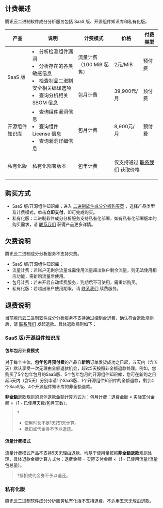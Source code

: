 ## 计费概述
腾讯云二进制软件成分分析服务包括 SaaS 版、开源组件知识库和私有化版。
<table>
<thead>
<tr>
<th>产品</th>
<th>说明</th>
<th>计费模式</th>
<th>价格</th>
<th>付费类型</th>
</tr>
</thead>
<tbody><tr>
 <td  rowspan=2 >SaaS 版</td>
 <td  rowspan=2 ><li>分析检测组件漏洞</li> <li>分析存在的各类敏感信息</li>                <li>检查制品二进制安全相关编译选项</li><li>查询分析相关  SBOM 信息</li></td>
<td>流量计费（100 MiB 起售）</td>
<td>2元/MiB</td>
<td>预付费</td>
</tr>
<tr>
<td>包月计费</td>
<td>39,900元/月</td>
<td>预付费</td>
</tr>
<tr>
<td>开源组件知识库</td>
<td><li>查询组件漏洞信息</li> <li>查询组件 License 信息</li><li>查询漏洞详细信息</li></td>
<td>包月计费</td>
<td>8,900元/月</td>
<td>预付费</td>
</tr>
<tr>
<td>私有化版</td>
<td>私有化部署版本</td>
<td>包年计费</td>
<td  colspan=2 ><p>仅支持通过 <a href="https://cloud.tencent.com/online-service">联系我们</a> 获取价格</p></td>
</tr>
</tbody></table>


## 购买方式
- SaaS 版/开源组件知识库：进入 [二进制软件成分分析购买页](https://buy.cloud.tencent.com/bsca) ，选择产品类型及计费模式，单击**立即支付**，即可完成购买。
- 私有化版：二进制软件成分分析服务支持私有化部署，如有私有化部署版本的购买需求，请 [联系我们](https://cloud.tencent.com/online-service?from=connect-us) 获得产品更多详情。

## 欠费说明
腾讯云二进制成分分析服务不支持欠费。
- SaaS 版/开源组件知识库：
 - 流量计费：若账户无剩余流量或需使用流量超出账户剩余流量，则无法使用相应功能，需新购流量后使用。
 - 包月计费：若未开启自动续费服务，到期后不可使用，需重新购买。
- 私有化版：若超出账户使用期限，请 [联系我们](https://cloud.tencent.com/online-service?from=connect-us) 续费服务。

## 退费说明
当前腾讯云二进制软件成分分析服务不支持通过控制台退费，确认符合退款规则后，请 [联系我们](https://cloud.tencent.com/online-service?from=connect-us) 发起退款。具体退款规则如下：
### SaaS 版/开源组件知识库
#### 包年包月计费模式
对于每个主体，**包年包月预付费**的产品自**新购**订单发货成功之日起，五天内（含五天）默认享受一次无理由全额退款机会，超过5天按照非全额退款处理。例如，您购买了5个包年包月的SaaS版、5个包年包月的开源组件知识库，您可在新购之日起5天内（含5天）分别申请1个SaaS版、1个开源组件知识库的全额退款，剩余4个SaaS版、4个开源组件知识库的非全额退款。

**非全额**退款规则的具体退款金额计算方式为：包月计费：退费金额 = 实际支付金额 ×（1 - 已使用天数/包月天数）。
>?
>- 使用时长不足1天按1天计算。
>- 抵扣或代金券不予以退还。

#### 流量计费模式
流量计费模式产品不支持5天无理由退款，均基于使用量按照**非全额退款**规则处理，具体退款金额计算方式为：退费金额 = 实际支付金额 ×（1 - 已使用流量/流量包总量）。
>?抵扣或代金券不予以退还。
>

### 私有化版
腾讯云二进制软件成分分析服务私有化版不支持退费，不适用五天无理由退款。
